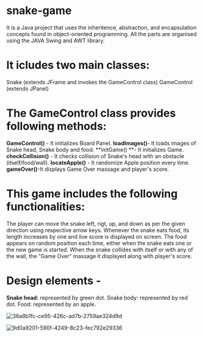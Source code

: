 # snake-game
It is a Java project that uses the inheritence, abstraction, and encapsulation concepts found in object-oriented programming. All the parts are organised using the JAVA Swing and AWT library.

# It icludes two main classes:

Snake (extends JFrame and invokes the GameControl class) GameControl (extends JPanel)

# The GameControl class provides following methods:

**GameControl()** - It initializes Board Panel. 
**loadImages()**- It loads images of Snake head, Snake body and food. 
**initGame() **- It initializes Game. 
**checkCollision()** - It checks collision of Snake's head with an obstacle (itself/food/wall). 
**locateApple()** - It randomize Apple position every time. 
**gameOver()**-It displays Game Over massage and player's score.

# This game includes the following functionalities:

The player can move the snake left, rigt, up, and down as per the given direction using respective arrow keys. Whenever the snake eats food, its length increases by one and live score is displayed on screen. The food appears on random position each time, either when the snake eats one or the new game is started. When the snake collides with itself or with any of the wall, the "Game Over" massage it displayed along with player's score.

# Design elements -

**Snake head:** represented by green dot. Snake body: represented by red dot. Food: represented by an apple.

![36a8b1fc-ce95-426c-ad7b-2759ae324d9d](https://github.com/Deep871xd/snake-game/assets/102525444/f32ab354-6db0-4fff-a0ba-017ce69f563d)

![9d0a9201-590f-4249-8c23-fec792e29336](https://github.com/Deep871xd/snake-game/assets/102525444/0659ab24-a8b6-421a-a28d-63144039bc63)

